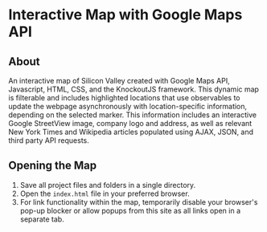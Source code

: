# Interactive Map with Google Maps API

## About
An interactive map of Silicon Valley created with Google Maps API, Javascript, HTML, CSS, and the KnockoutJS framework. This dynamic map is filterable and includes highlighted locations that use observables to update the webpage asynchronously with location-specific information, depending on the selected marker. This information includes an interactive Google StreetView image, company logo and address, as well as relevant New York Times and Wikipedia articles populated using AJAX, JSON, and third party API requests.

## Opening the Map
1. Save all project files and folders in a single directory.
1. Open the `index.html` file in your preferred browser.
1. For link functionality within the map, temporarily disable your browser's pop-up blocker or allow popups from this site 
as all links open in a separate tab.
